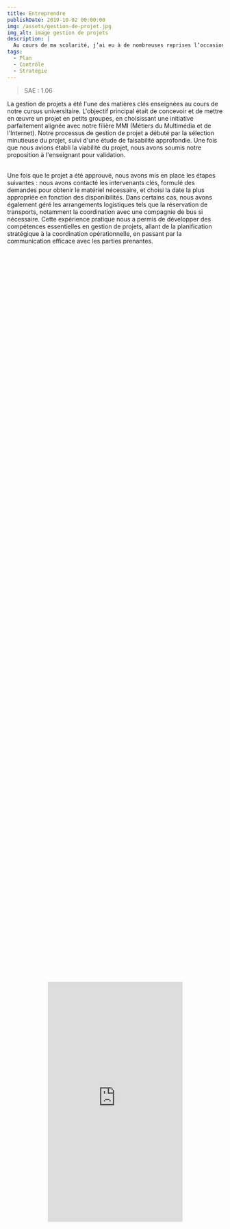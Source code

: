 ```yaml
---
title: Entreprendre
publishDate: 2019-10-02 00:00:00
img: /assets/gestion-de-projet.jpg
img_alt: image gestion de projets
description: |
  Au cours de ma scolarité, j’ai eu à de nombreuses reprises l’occasion de créer et gérer des projets que je souhaiterais présenter.
tags:
  - Plan 
  - Contrôle
  - Stratégie
---
```


> SAE : 1.06

<p>
La gestion de projets a été l'une des matières clés enseignées au cours de notre cursus universitaire. L'objectif principal était de concevoir et de mettre en œuvre un projet en petits groupes, en choisissant une initiative parfaitement alignée avec notre filière MMI (Métiers du Multimédia et de l'Internet). 
Notre processus de gestion de projet a débuté par la sélection minutieuse du projet, suivi d'une étude de faisabilité approfondie. Une fois que nous avions établi la viabilité du projet, nous avons soumis notre proposition à l'enseignant pour validation.</p>
<br>
Une fois que le projet a été approuvé, nous avons mis en place les étapes suivantes : nous avons contacté les intervenants clés, formulé des demandes pour obtenir le matériel nécessaire, et choisi la date la plus appropriée en fonction des disponibilités. Dans certains cas, nous avons également géré les arrangements logistiques tels que la réservation de transports, notamment la coordination avec une compagnie de bus si nécessaire.
Cette expérience pratique nous a permis de développer des compétences essentielles en gestion de projets, allant de la planification stratégique à la coordination opérationnelle, en passant par la communication efficace avec les parties prenantes.

<div id="vdo">
<iframe width="315" height="560" src="https://www.youtube.com/embed/txE53Jf2ipM" title="Création de projets" frameborder="0" allow="accelerometer; autoplay; clipboard-write; encrypted-media; gyroscope; picture-in-picture; web-share" referrerpolicy="strict-origin-when-cross-origin" allowfullscreen></iframe>
</div>

- <a href="/assets/Compte rendu finaux.pdf">Compte rendu final</a>
- <a href="/assets/Feuille_de_route.pdf">Feuille de route</a>


<br>
<br>
<br>

> Journée portes ouvertes :

Pour la journée portes ouvertes, notre mission était de créer un stand mettant en avant une activité en lien avec notre filière (BUT MMI). Nous avions carte blanche pour choisir notre concept, à condition qu'il soit pertinent pour notre domaine d'études. Nous avons donc pris en charge la gestion autonome de ce projet.

<br>
<br>
<br>

> Ma scolarité

Pendant mon parcours scolaire, j'ai occupé le rôle de représentant de classe. De ce fait, j’ai été amené à m’occuper de la classe, à entreprendre et à gérer plusieurs projets.
Étant doté d'une nature sociable et d'une perspective globale, je suis capable de discerner à la fois les forces et les faiblesses, et donc de bien répartir le travail en optimisant la gestion de projet.
J'ai donc rapidement assumé le rôle de chef de projets dans les diverses initiatives qui ont suivi. Avec l’approbation de mes camarades, j'ai maintenu cette position tout au long de l'année.
Peut-être en raison de ma sociabilité, j'ai développé une aisance à communiquer avec les professeurs, aidant mes camarades en étant médiateur entre les enseignants et les élèves.

<style>
  #vdo {
    display: flex;
    justify-content: center;
    align-items: center;
    height: 100vh; /* Ajustez selon vos besoins */
  }

  #vdo iframe {
    max-width: 100%;
    max-height: 100%;
  }
</style>
